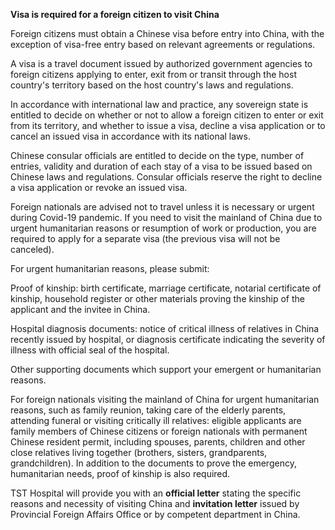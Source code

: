 ﻿**Visa is required for a foreign citizen to visit China**

Foreign citizens must obtain a Chinese visa before entry into China, with the exception of visa-free entry based on relevant agreements or regulations.

A visa is a travel document issued by authorized government agencies to foreign citizens applying to enter, exit from or transit through the host country's territory based on the host country's laws and regulations.

In accordance with international law and practice, any sovereign state is entitled to decide on whether or not to allow a foreign citizen to enter or exit from its territory, and whether to issue a visa, decline a visa application or to cancel an issued visa in accordance with its national laws.

Chinese consular officials are entitled to decide on the type, number of entries, validity and duration of each stay of a visa to be issued based on Chinese laws and regulations. Consular officials reserve the right to decline a visa application or revoke an issued visa.

Foreign nationals are advised not to travel unless it is necessary or urgent during Covid-19 pandemic. If you need to visit the mainland of China due to urgent humanitarian reasons or resumption of work or production, you are required to apply for a separate visa (the previous visa will not be canceled).

For urgent humanitarian reasons, please submit:

Proof of kinship: birth certificate, marriage certificate, notarial certificate of kinship, household register or other materials proving the kinship of the applicant and the invitee in China.

Hospital diagnosis documents: notice of critical illness of relatives in China recently issued by hospital, or diagnosis certificate indicating the severity of illness with official seal of the hospital.

Other supporting documents which support your emergent or humanitarian reasons.

For foreign nationals visiting the mainland of China for urgent humanitarian reasons, such as family reunion, taking care of the elderly parents, attending funeral or visiting critically ill relatives: eligible applicants are family members of Chinese citizens or foreign nationals with permanent Chinese resident permit, including spouses, parents, children and other close relatives living together (brothers, sisters, grandparents, grandchildren). In addition to the documents to prove the emergency, humanitarian needs, proof of kinship is also required.

TST Hospital will provide you with an **official letter** stating the specific reasons and necessity of visiting China and **invitation letter** issued by Provincial Foreign Affairs Office or by competent department in China.




